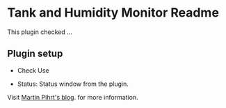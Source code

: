 Tank and Humidity Monitor Readme
====

This plugin checked ...  


Plugin setup
-----------
* Check Use 
  

* Status:
  Status window from the plugin.  

Visit [Martin Pihrt's blog](http://pihrt.com/elektronika/339-moje-raspberry-pi-plugin-ospy-vlhkost-pudy-a-mozstvi-vody-v-tankua). for more information.

